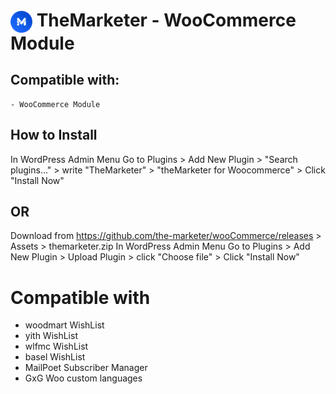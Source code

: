 # <img style="height:35px;vertical-align: middle;" src="https://github.com/eaxlex/OpenCart-System/blob/latest/library/mktr/logo.png" alt="TheMarketer"> TheMarketer - WooCommerce Module

## Compatible with:
    - WooCommerce Module

## How to Install
In WordPress Admin Menu Go to Plugins > Add New Plugin > "Search plugins..." > write "TheMarketer" > "theMarketer for Woocommerce" > Click "Install Now" 
## OR
Download from https://github.com/the-marketer/wooCommerce/releases > Assets > themarketer.zip
In WordPress Admin Menu Go to Plugins > Add New Plugin > Upload Plugin > click "Choose file" > Click "Install Now"

# Compatible with
- woodmart WishList
- yith WishList
- wlfmc WishList
- basel WishList
- MailPoet Subscriber Manager
- GxG Woo custom languages
